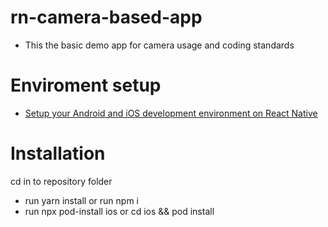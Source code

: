 # rn-camera-based-app

- This the basic demo app for camera usage and coding standards

# Enviroment setup

- [Setup your Android and iOS development environment on React Native](https://reactnative.dev/docs/environment-setup)

# Installation

cd in to repository folder

- run yarn install or run npm i
- run npx pod-install ios or cd ios && pod install
